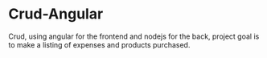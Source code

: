 # Crud-Angular
Crud, using angular for the frontend and nodejs for the back, project goal is to make a listing of expenses and products purchased. 

